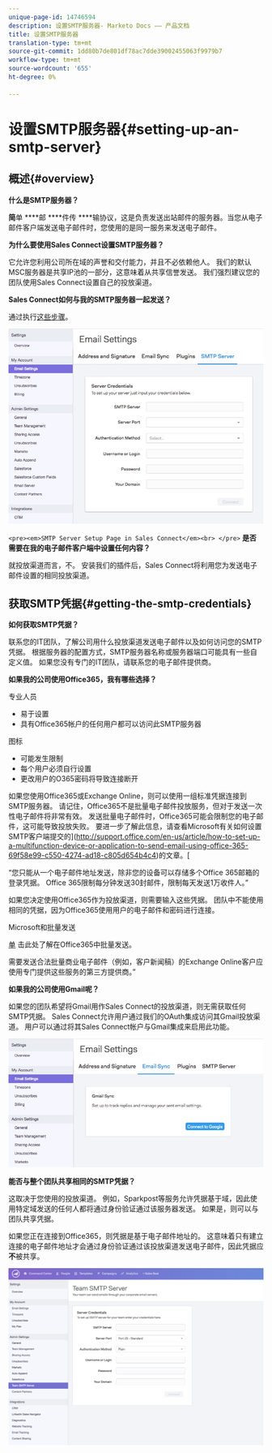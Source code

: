 ```yaml
---
unique-page-id: 14746594
description: 设置SMTP服务器- Marketo Docs —— 产品文档
title: 设置SMTP服务器
translation-type: tm+mt
source-git-commit: 1dd80b7de801df78ac7dde39002455063f9979b7
workflow-type: tm+mt
source-wordcount: '655'
ht-degree: 0%

---
```



# 设置SMTP服务器{#setting-up-an-smtp-server}

## 概述{#overview}

**什么是SMTP服务器？**

**简**&#x200B;单 ****&#x200B;邮 ****&#x200B;件传 ****&#x200B;输协议，这是负责发送出站邮件的服务器。当您从电子邮件客户端发送电子邮件时，您使用的是同一服务来发送电子邮件。

**为什么要使用Sales Connect设置SMTP服务器？**

它允许您利用公司所在域的声誉和交付能力，并且不必依赖他人。 我们的默认MSC服务器是共享IP池的一部分，这意味着从共享信誉发送。 我们强烈建议您的团队使用Sales Connect设置自己的投放渠道。

**Sales Connect如何与我的SMTP服务器一起发送？**

通过执行[这些步骤](http://docs.marketo.com/x/ZgPh)。

![](assets/1.png)

`<pre><em>SMTP Server Setup Page in Sales Connect</em><br> </pre>` **是否需要在我的电子邮件客户端中设置任何内容？**

就投放渠道而言，不。 安装我们的插件后，Sales Connect将利用您为发送电子邮件设置的相同投放渠道。

## 获取SMTP凭据{#getting-the-smtp-credentials}

**如何获取SMTP凭据？**

联系您的IT团队，了解公司用什么投放渠道发送电子邮件以及如何访问您的SMTP凭据。 根据服务器的配置方式，SMTP服务器名称或服务器端口可能具有一些自定义值。 如果您没有专门的IT团队，请联系您的电子邮件提供商。

**如果我的公司使用Office365，我有哪些选择？**

专业人员

* 易于设置
* 具有Office365帐户的任何用户都可以访问此SMTP服务器

图标

* 可能发生限制
* 每个用户必须自行设置
* 更改用户的O365密码将导致连接断开

如果您使用Office365或Exchange Online，则可以使用一组标准凭据连接到SMTP服务器。 请记住，Office365不是批量电子邮件投放服务，但对于发送一次性电子邮件将非常有效。 发送批量电子邮件时，Office365可能会限制您的电子邮件，这可能导致投放失败。 要进一步了解此信息，请查看Microsoft有关如何设置SMTP客户端提交的](http://support.office.com/en-us/article/how-to-set-up-a-multifunction-device-or-application-to-send-email-using-office-365-69f58e99-c550-4274-ad18-c805d654b4c4)的文章。[

“您只能从一个电子邮件地址发送，除非您的设备可以存储多个Office 365邮箱的登录凭据。 Office 365限制每分钟发送30封邮件，限制每天发送1万收件人。”

如果您决定使用Office365作为投放渠道，则需要输入这些凭据。 团队中不能使用相同的凭据，因为Office365使用用户的电子邮件和密码进行连接。

Microsoft和批量发送

[单](https://technet.microsoft.com/en-us/library/exchange-online-limits.aspx#RecipientLimits) 击此处了解在Office365中批量发送。

需要发送合法批量商业电子邮件（例如，客户新闻稿）的Exchange Online客户应使用专门提供这些服务的第三方提供商。”

**如果我的公司使用Gmail呢？**

如果您的团队希望将Gmail用作Sales Connect的投放渠道，则无需获取任何SMTP凭据。 Sales Connect允许用户通过我们的OAuth集成访问其Gmail投放渠道。 用户可以通过将其Sales Connect帐户与Gmail集成来启用此功能。

![](assets/2.png)

**能否与整个团队共享相同的SMTP凭据？**

这取决于您使用的投放渠道。 例如，Sparkpost等服务允许凭据基于域，因此使用特定域发送的任何人都将通过身份验证通过该服务器发送。 如果是，则可以与团队共享凭据。

如果您正在连接到Office365，则凭据是基于电子邮件地址的。 这意味着只有建立连接的电子邮件地址才会通过身份验证通过该投放渠道发送电子邮件，因此凭据应&#x200B;**不**&#x200B;被共享。

![](assets/3.png)
